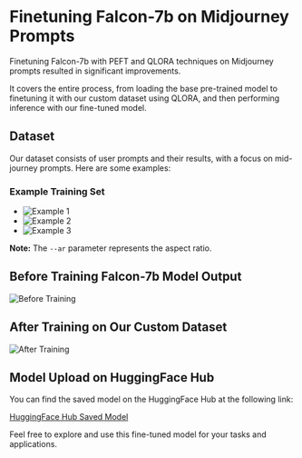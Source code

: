 # Finetuning Falcon-7b on Midjourney Prompts

Finetuning Falcon-7b with PEFT and QLORA techniques on Midjourney prompts resulted in significant improvements.

It covers the entire process, from loading the base pre-trained model to finetuning it with our custom dataset using QLORA, and then performing inference with our fine-tuned model.

## Dataset

Our dataset consists of user prompts and their results, with a focus on mid-journey prompts. Here are some examples:

### Example Training Set

- ![Example 1](https://github.com/ArjunPrasadSarkhel/FInetuning-Falcon-7b-Midjourneyprompt/assets/49405291/3e12a232-336f-4496-9cb3-f669e28c31f3)
- ![Example 2](https://github.com/ArjunPrasadSarkhel/FInetuning-Falcon-7b-Midjourneyprompt/assets/49405291/e10ec7c5-d917-4882-8542-622c7c7491d7)
- ![Example 3](https://github.com/ArjunPrasadSarkhel/FInetuning-Falcon-7b-Midjourneyprompt/assets/49405291/32e935b3-1505-482a-b5c0-39081f8ffa2a)

**Note:** The `--ar` parameter represents the aspect ratio.

## Before Training Falcon-7b Model Output

![Before Training](https://github.com/ArjunPrasadSarkhel/FInetuning-Falcon-7b-Midjourneyprompt/assets/49405291/16192c8b-85d5-44a4-abd0-18989a395026)

## After Training on Our Custom Dataset

![After Training](https://github.com/ArjunPrasadSarkhel/FInetuning-Falcon-7b-Midjourneyprompt/assets/49405291/a39753ac-9cae-4088-95c7-0d38961f61bb)

## Model Upload on HuggingFace Hub

You can find the saved model on the HuggingFace Hub at the following link:

[HuggingFace Hub Saved Model](https://huggingface.co/ArjunPrSarkhel/Falcon-7b-MidjourneyPrompts)

Feel free to explore and use this fine-tuned model for your tasks and applications.
